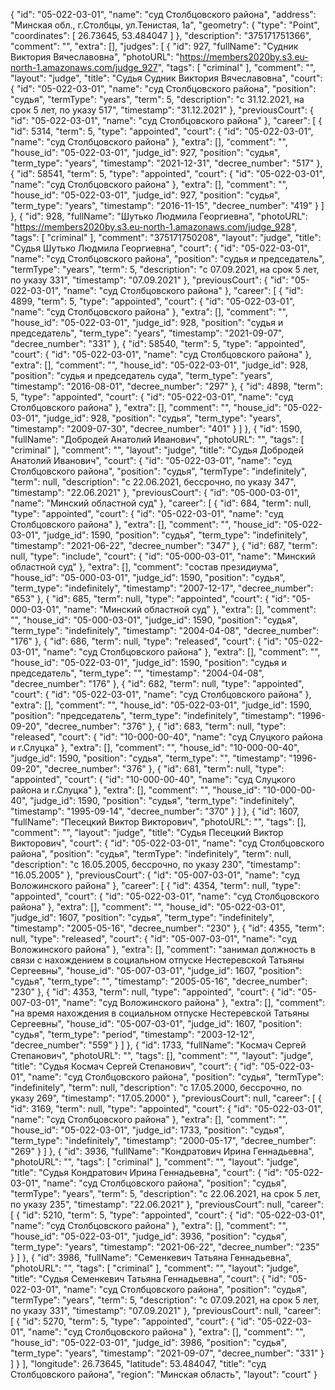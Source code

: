 {
    "id": "05-022-03-01",
    "name": "суд Столбцовского района",
    "address": "Минская обл., г.Столбцы, ул.Тенистая, 1а",
    "geometry": {
        "type": "Point",
        "coordinates": [
            26.73645,
            53.484047
        ]
    },
    "description": "375171751366",
    "comment": "",
    "extra": [],
    "judges": [
        {
            "id": 927,
            "fullName": "Судник Виктория Вячеславовна",
            "photoURL": "https://members2020by.s3.eu-north-1.amazonaws.com/judge_927",
            "tags": [
                "criminal"
            ],
            "comment": "",
            "layout": "judge",
            "title": "Судья Судник Виктория Вячеславовна",
            "court": {
                "id": "05-022-03-01",
                "name": "суд Столбцовского района",
                "position": "судья",
                "termType": "years",
                "term": 5,
                "description": "c 31.12.2021, на срок 5 лет, по указу 517",
                "timestamp": "31.12.2021"
            },
            "previousCourt": {
                "id": "05-022-03-01",
                "name": "суд Столбцовского района"
            },
            "career": [
                {
                    "id": 5314,
                    "term": 5,
                    "type": "appointed",
                    "court": {
                        "id": "05-022-03-01",
                        "name": "суд Столбцовского района"
                    },
                    "extra": [],
                    "comment": "",
                    "house_id": "05-022-03-01",
                    "judge_id": 927,
                    "position": "судья",
                    "term_type": "years",
                    "timestamp": "2021-12-31",
                    "decree_number": "517"
                },
                {
                    "id": 58541,
                    "term": 5,
                    "type": "appointed",
                    "court": {
                        "id": "05-022-03-01",
                        "name": "суд Столбцовского района"
                    },
                    "extra": [],
                    "comment": "",
                    "house_id": "05-022-03-01",
                    "judge_id": 927,
                    "position": "судья",
                    "term_type": "years",
                    "timestamp": "2016-11-15",
                    "decree_number": "419"
                }
            ]
        },
        {
            "id": 928,
            "fullName": "Шутько Людмила Георгиевна",
            "photoURL": "https://members2020by.s3.eu-north-1.amazonaws.com/judge_928",
            "tags": [
                "criminal"
            ],
            "comment": "375171750208",
            "layout": "judge",
            "title": "Судья Шутько Людмила Георгиевна",
            "court": {
                "id": "05-022-03-01",
                "name": "суд Столбцовского района",
                "position": "судья и председатель",
                "termType": "years",
                "term": 5,
                "description": "c 07.09.2021, на срок 5 лет, по указу 331",
                "timestamp": "07.09.2021"
            },
            "previousCourt": {
                "id": "05-022-03-01",
                "name": "суд Столбцовского района"
            },
            "career": [
                {
                    "id": 4899,
                    "term": 5,
                    "type": "appointed",
                    "court": {
                        "id": "05-022-03-01",
                        "name": "суд Столбцовского района"
                    },
                    "extra": [],
                    "comment": "",
                    "house_id": "05-022-03-01",
                    "judge_id": 928,
                    "position": "судья и председатель",
                    "term_type": "years",
                    "timestamp": "2021-09-07",
                    "decree_number": "331"
                },
                {
                    "id": 58540,
                    "term": 5,
                    "type": "appointed",
                    "court": {
                        "id": "05-022-03-01",
                        "name": "суд Столбцовского района"
                    },
                    "extra": [],
                    "comment": "",
                    "house_id": "05-022-03-01",
                    "judge_id": 928,
                    "position": "судья и председатель суда",
                    "term_type": "years",
                    "timestamp": "2016-08-01",
                    "decree_number": "297"
                },
                {
                    "id": 4898,
                    "term": 5,
                    "type": "appointed",
                    "court": {
                        "id": "05-022-03-01",
                        "name": "суд Столбцовского района"
                    },
                    "extra": [],
                    "comment": "",
                    "house_id": "05-022-03-01",
                    "judge_id": 928,
                    "position": "судья",
                    "term_type": "years",
                    "timestamp": "2009-07-30",
                    "decree_number": "401"
                }
            ]
        },
        {
            "id": 1590,
            "fullName": "Добродей Анатолий Иванович",
            "photoURL": "",
            "tags": [
                "criminal"
            ],
            "comment": "",
            "layout": "judge",
            "title": "Судья Добродей Анатолий Иванович",
            "court": {
                "id": "05-022-03-01",
                "name": "суд Столбцовского района",
                "position": "судья",
                "termType": "indefinitely",
                "term": null,
                "description": "c 22.06.2021, бессрочно, по указу 347",
                "timestamp": "22.06.2021"
            },
            "previousCourt": {
                "id": "05-000-03-01",
                "name": "Минский областной суд"
            },
            "career": [
                {
                    "id": 684,
                    "term": null,
                    "type": "appointed",
                    "court": {
                        "id": "05-022-03-01",
                        "name": "суд Столбцовского района"
                    },
                    "extra": [],
                    "comment": "",
                    "house_id": "05-022-03-01",
                    "judge_id": 1590,
                    "position": "судья",
                    "term_type": "indefinitely",
                    "timestamp": "2021-06-22",
                    "decree_number": "347"
                },
                {
                    "id": 687,
                    "term": null,
                    "type": "include",
                    "court": {
                        "id": "05-000-03-01",
                        "name": "Минский областной суд"
                    },
                    "extra": [],
                    "comment": "состав президиума",
                    "house_id": "05-000-03-01",
                    "judge_id": 1590,
                    "position": "судья",
                    "term_type": "indefinitely",
                    "timestamp": "2007-12-17",
                    "decree_number": "653"
                },
                {
                    "id": 685,
                    "term": null,
                    "type": "appointed",
                    "court": {
                        "id": "05-000-03-01",
                        "name": "Минский областной суд"
                    },
                    "extra": [],
                    "comment": "",
                    "house_id": "05-000-03-01",
                    "judge_id": 1590,
                    "position": "судья",
                    "term_type": "indefinitely",
                    "timestamp": "2004-04-08",
                    "decree_number": "176"
                },
                {
                    "id": 686,
                    "term": null,
                    "type": "released",
                    "court": {
                        "id": "05-022-03-01",
                        "name": "суд Столбцовского района"
                    },
                    "extra": [],
                    "comment": "",
                    "house_id": "05-022-03-01",
                    "judge_id": 1590,
                    "position": "судья и председатель",
                    "term_type": "",
                    "timestamp": "2004-04-08",
                    "decree_number": "176"
                },
                {
                    "id": 682,
                    "term": null,
                    "type": "appointed",
                    "court": {
                        "id": "05-022-03-01",
                        "name": "суд Столбцовского района"
                    },
                    "extra": [],
                    "comment": "",
                    "house_id": "05-022-03-01",
                    "judge_id": 1590,
                    "position": "председатель",
                    "term_type": "indefinitely",
                    "timestamp": "1996-09-20",
                    "decree_number": "376"
                },
                {
                    "id": 683,
                    "term": null,
                    "type": "released",
                    "court": {
                        "id": "10-000-00-40",
                        "name": "суд Слуцкого района и г.Слуцка"
                    },
                    "extra": [],
                    "comment": "",
                    "house_id": "10-000-00-40",
                    "judge_id": 1590,
                    "position": "судья",
                    "term_type": "",
                    "timestamp": "1996-09-20",
                    "decree_number": "376"
                },
                {
                    "id": 681,
                    "term": null,
                    "type": "appointed",
                    "court": {
                        "id": "10-000-00-40",
                        "name": "суд Слуцкого района и г.Слуцка"
                    },
                    "extra": [],
                    "comment": "",
                    "house_id": "10-000-00-40",
                    "judge_id": 1590,
                    "position": "судья",
                    "term_type": "indefinitely",
                    "timestamp": "1995-09-14",
                    "decree_number": "370"
                }
            ]
        },
        {
            "id": 1607,
            "fullName": "Песецкий Виктор Викторович",
            "photoURL": "",
            "tags": [],
            "comment": "",
            "layout": "judge",
            "title": "Судья Песецкий Виктор Викторович",
            "court": {
                "id": "05-022-03-01",
                "name": "суд Столбцовского района",
                "position": "судья",
                "termType": "indefinitely",
                "term": null,
                "description": "c 16.05.2005, бессрочно, по указу 230",
                "timestamp": "16.05.2005"
            },
            "previousCourt": {
                "id": "05-007-03-01",
                "name": "суд Воложинского района"
            },
            "career": [
                {
                    "id": 4354,
                    "term": null,
                    "type": "appointed",
                    "court": {
                        "id": "05-022-03-01",
                        "name": "суд Столбцовского района"
                    },
                    "extra": [],
                    "comment": "",
                    "house_id": "05-022-03-01",
                    "judge_id": 1607,
                    "position": "судья",
                    "term_type": "indefinitely",
                    "timestamp": "2005-05-16",
                    "decree_number": "230"
                },
                {
                    "id": 4355,
                    "term": null,
                    "type": "released",
                    "court": {
                        "id": "05-007-03-01",
                        "name": "суд Воложинского района"
                    },
                    "extra": [],
                    "comment": "занимал должность в связи с нахождением в социальном отпуске Нестеревской Татьяны Сергеевны",
                    "house_id": "05-007-03-01",
                    "judge_id": 1607,
                    "position": "судья",
                    "term_type": "",
                    "timestamp": "2005-05-16",
                    "decree_number": "230"
                },
                {
                    "id": 4353,
                    "term": null,
                    "type": "appointed",
                    "court": {
                        "id": "05-007-03-01",
                        "name": "суд Воложинского района"
                    },
                    "extra": [],
                    "comment": "на время нахождения в социальном отпуске Нестеревской Татьяны Сергеевны",
                    "house_id": "05-007-03-01",
                    "judge_id": 1607,
                    "position": "судья",
                    "term_type": "period",
                    "timestamp": "2003-12-12",
                    "decree_number": "559"
                }
            ]
        },
        {
            "id": 1733,
            "fullName": "Космач Сергей Степанович",
            "photoURL": "",
            "tags": [],
            "comment": "",
            "layout": "judge",
            "title": "Судья Космач Сергей Степанович",
            "court": {
                "id": "05-022-03-01",
                "name": "суд Столбцовского района",
                "position": "судья",
                "termType": "indefinitely",
                "term": null,
                "description": "c 17.05.2000, бессрочно, по указу 269",
                "timestamp": "17.05.2000"
            },
            "previousCourt": null,
            "career": [
                {
                    "id": 3169,
                    "term": null,
                    "type": "appointed",
                    "court": {
                        "id": "05-022-03-01",
                        "name": "суд Столбцовского района"
                    },
                    "extra": [],
                    "comment": "",
                    "house_id": "05-022-03-01",
                    "judge_id": 1733,
                    "position": "судья",
                    "term_type": "indefinitely",
                    "timestamp": "2000-05-17",
                    "decree_number": "269"
                }
            ]
        },
        {
            "id": 3936,
            "fullName": "Кондратович Ирина Геннадьевна",
            "photoURL": "",
            "tags": [
                "criminal"
            ],
            "comment": "",
            "layout": "judge",
            "title": "Судья Кондратович Ирина Геннадьевна",
            "court": {
                "id": "05-022-03-01",
                "name": "суд Столбцовского района",
                "position": "судья",
                "termType": "years",
                "term": 5,
                "description": "c 22.06.2021, на срок 5 лет, по указу 235",
                "timestamp": "22.06.2021"
            },
            "previousCourt": null,
            "career": [
                {
                    "id": 5210,
                    "term": 5,
                    "type": "appointed",
                    "court": {
                        "id": "05-022-03-01",
                        "name": "суд Столбцовского района"
                    },
                    "extra": [],
                    "comment": "",
                    "house_id": "05-022-03-01",
                    "judge_id": 3936,
                    "position": "судья",
                    "term_type": "years",
                    "timestamp": "2021-06-22",
                    "decree_number": "235"
                }
            ]
        },
        {
            "id": 3986,
            "fullName": "Семенкевич Татьяна Геннадьевна",
            "photoURL": "",
            "tags": [
                "criminal"
            ],
            "comment": "",
            "layout": "judge",
            "title": "Судья Семенкевич Татьяна Геннадьевна",
            "court": {
                "id": "05-022-03-01",
                "name": "суд Столбцовского района",
                "position": "судья",
                "termType": "years",
                "term": 5,
                "description": "c 07.09.2021, на срок 5 лет, по указу 331",
                "timestamp": "07.09.2021"
            },
            "previousCourt": null,
            "career": [
                {
                    "id": 5270,
                    "term": 5,
                    "type": "appointed",
                    "court": {
                        "id": "05-022-03-01",
                        "name": "суд Столбцовского района"
                    },
                    "extra": [],
                    "comment": "",
                    "house_id": "05-022-03-01",
                    "judge_id": 3986,
                    "position": "судья",
                    "term_type": "years",
                    "timestamp": "2021-09-07",
                    "decree_number": "331"
                }
            ]
        }
    ],
    "longitude": 26.73645,
    "latitude": 53.484047,
    "title": "суд Столбцовского района",
    "region": "Минская область",
    "layout": "court"
}